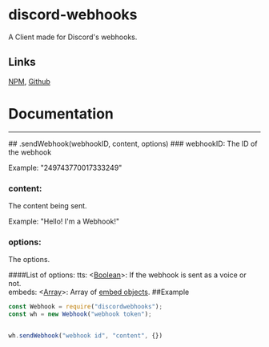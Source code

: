 # discord-webhooks
A Client made for Discord's webhooks.
## Links
[NPM](https://npmjs.com/package/discordwebhooks), [Github](https://github.com/FlanScarlet/discord-webhooks)

# Documentation
<hr>
## .sendWebhook(webhookID, content, options)
### webhookID:
The ID of the webhook

Example: "249743770017333249"
    
### content:
The content being sent.

Example: "Hello! I'm a Webhook!"

### options:
The options.

####List of options: 
tts: <[Boolean](https://developer.mozilla.org/en-US/docs/Web/JavaScript/Reference/Global_Objects/Boolean)>: If the webhook is sent as a voice or not.
<br>embeds: <[Array]()>: Array of [embed objects](https://discordapp.com/developers/docs/resources/channel#embed-object).
##Example
```js
const Webhook = require("discordwebhooks");
const wh = new Webhook("webhook token");


wh.sendWebhook("webhook id", "content", {})
```